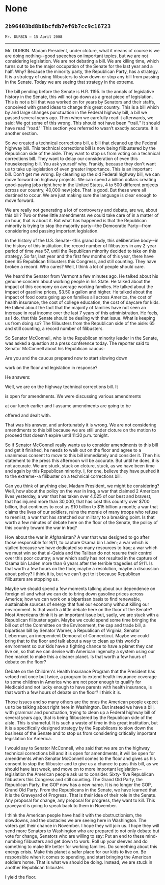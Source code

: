 # None
## `2b96403bd8b8bcfdb7ef6b7cc9c16723`
`Mr. DURBIN — 15 April 2008`

---


Mr. DURBIN. Madam President, under cloture, what it means of course 
is we are doing nothing--good speeches on important topics, but we are 
not considering legislation. We are not debating a bill. We are killing 
time, which turns out to be the major occupation of the Senate for the 
last year and a half. Why? Because the minority party, the Republican 
Party, has a strategy. It is a strategy of using filibusters to slow 
down or stop any bill from passing in the Senate. Today we are seeing 
that strategy in the extreme.

The bill pending before the Senate is H.R. 1195. In the annals of 
legislative history in the Senate, this will not go down as a great 
piece of legislation. This is not a bill that was worked on for years 
by Senators and their staffs, conceived with grand ideas to change this 
great country. This is a bill which by and large changes punctuation in 
the Federal highway bill, a bill we passed several years ago. Then when 
we carefully read it afterwards, we said: We got some of this wrong. 
This should not have been ''trail.'' It should have read ''road.'' This 
section you referred to wasn't exactly accurate. It is another section.

So we created a technical corrections bill, a bill that cleaned up 
the Federal highway bill. This technical corrections bill is now being 
filibustered by the Republican side of the aisle. They want to stop us 
from voting on a technical corrections bill. They want to delay our 
consideration of even this housekeeping bill. You ask yourself why. 
Frankly, because they don't want us to take up legislation of even 
greater importance. This is an important bill. Don't get me wrong. By 
cleaning up the old Federal highway bill, we can move forward on 
highway projects. We can spend a billion dollars creating good-paying 
jobs right here in the United States, 4 to 500 different projects 
across our country, 40,000 new jobs. That is good. But these were all 
destined to occur. We are just making sure the language is clear enough 
to move forward.


We are really not generating a lot of controversy and debate, are we, 
about this bill? Two or three little amendments we could take care of 
in a matter of an hour, that is about it. But what has happened is that 
the Republican minority is trying to stop the majority party--the 
Democratic Party--from considering and passing important legislation.

In the history of the U.S. Senate--this grand body, this deliberative 
body--in the history of this institution, the record number of 
filibusters in any 2-year period of time was 57, until the Republican 
minority decided to take on this strategy. So far, last year and the 
first few months of this year, there have been 65 Republican 
filibusters this Congress, and still counting. They have broken a 
record. Who cares? Well, I think a lot of people should care.

We heard the Senator from Vermont a few minutes ago. He talked about 
his genuine concern about working people in his State. He talked about 
the impact of this economy on average working families. He talked about 
the impact of gasoline prices, $3.50 a gallon and higher. He talked 
about the impact of food costs going up on families all across America, 
the cost of health insurance, the cost of college education, the cost 
of daycare for kids. He talked about the fact that the majority of 
families have not seen an increase in real income over the last 7 years 
of this administration. He feels, as I do, that this Senate should be 
dealing with that issue. What is keeping us from doing so? The 
filibusters from the Republican side of the aisle: 65 and still 
counting, a record number of filibusters.

So Senator McConnell, who is the Republican minority leader in the 
Senate, was asked a question at a press conference today. The reporter 
said to Senator McConnell about his Republican caucus:




 Are you and the caucus prepared now to start slowing down 


 work on the floor and legislation in response?


He answers:




 Well, we are on the highway technical corrections bill. It 


 is open for amendments. We were discussing various amendments 


 at our lunch earlier and I assume amendments are going to be 


 offered and dealt with.


That was his answer, and unfortunately it is wrong. We are not 
considering amendments to this bill because we are still under cloture 
on the motion to proceed that doesn't expire until 11:30 p.m. tonight.

So if Senator McConnell really wants us to consider amendments to 
this bill and get it finished, he needs to walk out on the floor and 
agree to a unanimous consent to move to this bill immediately and 
consider it. Then his statement to the press this afternoon will be 
accurate. But until he does, it is not accurate. We are stuck, stuck on 
cloture, stuck, as we have been time and again by this Republican 
minority. I, for one, believe they have pushed it to the extreme--a 
filibuster on a technical corrections bill.



Can you think of anything else, Madam President, we might be 
considering? Well, how about the policy on the war in Iraq, a war that 
claimed 2 American lives yesterday, a war that has taken over 4,025 of 
our best and bravest, that has injured more than 30,000, that has cost 
this country over $700 billion, that continues to cost us $10 billion 
to $15 billion a month; a war that claims the lives of our soldiers, 
ruins the morale of many troops who refuse to reenlist; a war that has 
stretched our military to a breaking point. Is that worth a few minutes 
of debate here on the floor of the Senate, the policy of this country 
toward the war in Iraq?

How about the war in Afghanistan? A war that was designed to go after 
those responsible for 9/11, to capture Osama bin Laden; a war which is 
stalled because we have dedicated so many resources to Iraq; a war 
which we must win so that al-Qaida and the Taliban do not resume their 
control over this poor country; a war which sadly has not resulted in 
the capture of Osama bin Laden more than 6 years after the terrible 
tragedies of 9/11. Is that worth a few hours on the floor, maybe a 
resolution, maybe a discussion about policy? I think it is, but we 
can't get to it because Republican filibusters are stopping us.

Maybe we should spend a few moments talking about our dependence on 
foreign oil and what we can do to bring down gasoline prices across 
America; how we can work on a bipartisan basis to find renewable, 
sustainable sources of energy that fuel our economy without killing our 
environment. Is that worth a little debate here on the floor of the 
Senate? Most Americans think it is an important issue but, sadly, we 
are stuck with a Republican filibuster again. Maybe we could spend some 
time bringing the bill out of the Committee on the Environment, the cap 
and trade bill, a bipartisan bill by Senator Warner, a Republican of 
Virginia, Senator Lieberman, an independent Democrat of Connecticut. 
Maybe we could bring that to the floor and talk about a way to clean up 
this world's environment so our kids have a fighting chance to have a 
planet they can live on, so that we can devise with American ingenuity 
a system using our free market to make this a cleaner planet. Is that 
worth a few hours of debate on the floor?


Debate on the Children's Health Insurance Program that the President 
has vetoed not once but twice, a program to extend health insurance 
coverage to some children in America who are not poor enough to qualify 
for Medicaid and not lucky enough to have parents with health 
insurance, is that worth a few hours of debate on the floor? I think it 
is.

Those issues and so many others are the ones the American people 
expect us to be talking about right here in Washington. But instead we 
have a bill, with grammar and punctuation, trying to clean up a Federal 
highway bill of several years ago, that is being filibustered by the 
Republican side of the aisle. This is shameful. It is such a waste of 
time in this great institution, but it is a specifically designed 
strategy by the Republicans to slow down the business of the Senate and 
to stop us from considering critically important legislation for 
America.

I would say to Senator McConnell, who said that we are on the highway 
technical corrections bill and it is open for amendments, it will be 
open for amendments when Senator McConnell comes to the floor and gives 
us his consent to stop the filibuster and to give us a chance to pass 
this bill, as we should have last week, and move on to more important 
legislation--legislation the American people ask us to consider. Sixty-
five Republican filibusters this Congress and still counting. The Grand 
Old Party, the Republican Party, the GOP now has a new name. It is no 
longer the GOP, Grand Old Party. From the Republicans in the Senate, we 
have learned that it is the Graveyard of Progress. That is their idea 
of their role in the Senate. Any proposal for change, any proposal for 
progress, they want to kill. This graveyard is going to speak back to 
them in November.

I think the American people have had it with the obstructionism, the 
slowdowns, and the obstacles we are seeing here in Washington. The 
voters get their chance in November. I hope they will join us. I hope 
they will send more Senators to Washington who are prepared to not only 
debate but vote for change, Senators who are willing to say: Put an end 
to these mind-numbing filibusters and get down to work. Roll up your 
sleeves and do something to make life better for working families. Do 
something about this energy crisis. Make this planet a safer place for 
our kids to live on. Be responsible when it comes to spending, and 
start bringing the American soldiers home. That is what we should be 
doing. Instead, we are stuck in another Republican filibuster.

I yield the floor.